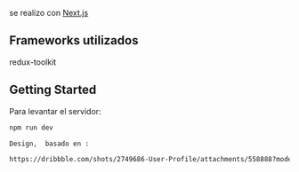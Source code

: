 se realizo con [Next.js](https://nextjs.org/)

## Frameworks utilizados

redux-toolkit

## Getting Started

Para levantar el servidor:

```bash
npm run dev

Design,  basado en :

https://dribbble.com/shots/2749686-User-Profile/attachments/558888?mode=media

```
